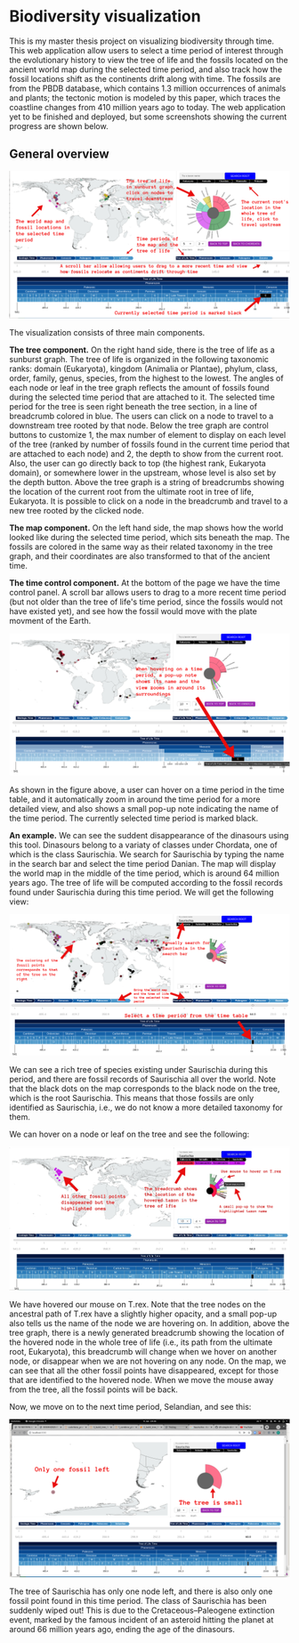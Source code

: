 # Biodiversity visualization 

This is my master thesis project on visualizing biodiversity through time. This web application allow users to select a time period of interest through the evolutionary history to view the tree of life and the fossils located on the ancient world map during the selected time period, and also track how the fossil locations shift as the continents drift along with time. The fossils are from the PBDB database, which contains 1.3 million occurrences of animals and plants; the tectonic motion is modeled by this paper, which traces the coastline changes from 410 million years ago to today. The web application yet to be finished and deployed, but some screenshots showing the current progress are shown below. 

## General overview

![](figures/layout.jpg)

The visualization consists of three main components.

**The tree component.** On the right hand side, there is the tree of life as a sunburst graph. The tree of life is organized in the following taxonomic ranks: domain (Eukaryota), kingdom (Animalia or Plantae), phylum, class, order, family, genus, species, from the highest to the lowest. The angles of each node or leaf in the tree graph reflects the amount of fossils found during the selected time period that are attached to it. The selected time period for the tree is seen right beneath the tree section, in a line of breadcrumb colored in blue. The users can click on a node to travel to a downstream tree rooted by that node. Below the tree graph are control buttons to customize 1, the max number of element to display on each level of the tree (ranked by number of fossils found in the current time period that are attached to each node) and 2, the depth to show from the current root. Also, the user can go directly back to top (the highest rank, Eukaryota domain), or somewhere lower in the upstream, whose level is also set by the depth button. Above the tree graph is a string of breadcrumbs showing the location of the current root from the ultimate root in tree of life, Eukaryota. It is possible to click on a node in the breadcrumb and travel to a new tree rooted by the clicked node. 

**The map component.** On the left hand side, the map shows how the world looked like during the selected time period, which sits beneath the map. The fossils are colored in the same way as their related taxonomy in the tree graph, and their coordinates are also transformed to that of the ancient time.

**The time control component.** At the bottom of the page we have the time control panel. A scroll bar allows users to drag to a more recent time period (but not older than the tree of life's time period, since the fossils would not have existed yet), and see how the fossil would move with the plate movment of the Earth. 

![](figures/timecontrol.jpg)

As shown in the figure above, a user can hover on a time period in the time table, and it automatically zoom in around the time period for a more detailed view, and also shows a small pop-up note indicating the name of the time period. The currently selected time period is marked black. 

**An example.** We can see the suddent disappearance of the dinasours using this tool. Dinasours belong to a variaty of classes under Chordata, one of which is the class Saurischia. We search for Saurischia by typing the name in the search bar and select the time period Danian. The map will display the world map in the middle of the time period, which is around 64 million years ago. The tree of life will be computed according to the fossil records found under Saurischia during this time period. We will get the following view:

![](figures/dinasour.jpg)

We can see a rich tree of species existing under Saurischia during this period, and there are fossil records of Saurischia all over the world. Note that the black dots on the map corresponds to the black node on the tree, which is the root Saurischia. This means that those fossils are only identified as Saurischia, i.e., we do not know a more detailed taxonomy for them. 

We can hover on a node or leaf on the tree and see the following: 

![](figures/Trex.jpg)

We have hovered our mouse on T.rex. Note that the tree nodes on the ancestral path of T.rex have a slightly higher opacity, and a small pop-up also tells us the name of the node we are hovering on. In addition, above the tree graph, there is a newly generated breadcrumb showing the location of the hovered node in the whole tree of life (i.e., its path from the ultimate root, Eukaryota), this breadcrumb will change when we hover on another node, or disappear when we are not hovering on any node. On the map, we can see that all the other fossil points have disappeared, except for those that are identified to the hovered node. When we move the mouse away from the tree, all the fossil points will be back. 

Now, we move on to the next time period, Selandian, and see this:

![](figures/dino_last.jpg)

The tree of Saurischia has only one node left, and there is also only one fossil point found in this time period. The class of Saurischia has been suddenly wiped out! This is due to the Cretaceous–Paleogene extinction event, marked by the famous incident of an asteroid hitting the planet at around 66 million years ago, ending the age of the dinasours. 